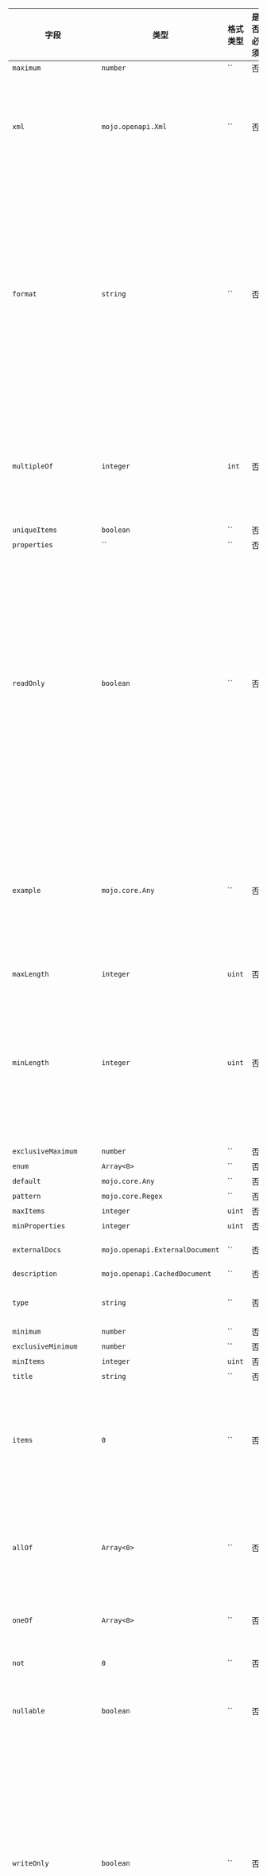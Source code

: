 | 字段 | 类型 | 格式类型 | 是否必须 | 默认值 | 说明 |
|---|---|---|---|---|---|
| `maximum` | `number` | `` | 否 |  |
| `xml` | `mojo.openapi.Xml` | `` | 否 |  | This MAY be used only on properties schemas. It has no effect on root schemas. Adds additional metadata to describe the XML representation of this property. |
| `format` | `string` | `` | 否 |  | format is an open string-valued property,and can have any value. Formats such as "Email", "Uuid", and so on,MAY be used even though undefined by this specification.Types that are not accompanied by a format property follow the type definition in the JSON Schema.Tools that do not recognize a specific format MAY default back to the type alone, as if the format is not specified. |
| `multipleOf` | `integer` | `int` | 否 |  | The value of "multipleOf" MUST be a number, strictly greater than 0.<br>A numeric instance is valid only if division by this keyword's value results in an integer. |
| `uniqueItems` | `boolean` | `` | 否 |  |
| `properties` | `` | `` | 否 |  |
| `readOnly` | `boolean` | `` | 否 |  | Relevant only for Schema "properties" definitions. Declares the property as "read only". This means that it MAY be sent as part of a response but SHOULD NOT be sent as part of the request. If the property is marked as readOnly being true and is in the required list, the required will take effect on the response only. A property MUST NOT be marked as both readOnly and writeOnly being true. Default value is false. |
| `example` | `mojo.core.Any` | `` | 否 |  | A free-form property to include an example of an instance for this schema. To represent examples that cannot be naturally represented in JSON or YAML, a string value can be used to contain the example with escaping where necessary. |
| `maxLength` | `integer` | `uint` | 否 |  |
| `minLength` | `integer` | `uint` | 否 |  | A string instance is valid against this keyword if its length is greater than, or equal to, the value of this keyword.The length of a string instance is defined as the number of its characters as defined by RFC 7159.Omitting this keyword has the same behavior as a value of 0. |
| `exclusiveMaximum` | `number` | `` | 否 |  |
| `enum` | `Array<0>` | `` | 否 |  |
| `default` | `mojo.core.Any` | `` | 否 |  |
| `pattern` | `mojo.core.Regex` | `` | 否 |  |
| `maxItems` | `integer` | `uint` | 否 |  |
| `minProperties` | `integer` | `uint` | 否 |  |
| `externalDocs` | `mojo.openapi.ExternalDocument` | `` | 否 |  | Additional external documentation for this schema. |
| `description` | `mojo.openapi.CachedDocument` | `` | 否 |  | support GFM |
| `type` | `string` | `` | 否 |  | Value MUST be a string. Multiple types via an array are not supported. |
| `minimum` | `number` | `` | 否 |  |
| `exclusiveMinimum` | `number` | `` | 否 |  |
| `minItems` | `integer` | `uint` | 否 |  |
| `title` | `string` | `` | 否 |  |
| `items` | `0` | `` | 否 |  | Value MUST be an object and not an array. Inline or referenced schema MUST be of a Schema Object and not a standard JSON Schema. items MUST be present if the type is array. |
| `allOf` | `Array<0>` | `` | 否 |  | Inline or referenced schema MUST be of a Schema Object and not a standard JSON Schema.validates the value against all the sub-schemas |
| `oneOf` | `Array<0>` | `` | 否 |  | validates the value against exactly one of the sub-schemas |
| `not` | `0` | `` | 否 |  | make sure the value is not valid against the specified schema. |
| `nullable` | `boolean` | `` | 否 |  | Allows sending a null value for the defined schema. Default value is false. |
| `writeOnly` | `boolean` | `` | 否 |  | Relevant only for Schema "properties" definitions. Declares the property as "write only". Therefore, it MAY be sent as part of a request but SHOULD NOT be sent as part of the response. If the property is marked as writeOnly being true and is in the required list, the required will take effect on the request only. A property MUST NOT be marked as both readOnly and writeOnly being true. Default value is false. |
| `discriminator` | `mojo.openapi.Discriminator` | `` | 否 |  | Adds support for polymorphism. The discriminator is an object name that is used to differentiate between other schemas which may satisfy the payload description. See Composition and Inheritance for more details. |
| `additionalProperties` | `0` | `` | 否 |  |
| `maxProperties` | `integer` | `uint` | 否 |  |
| `deprecated` | `boolean` | `` | 否 |  | Specifies that a schema is deprecated and SHOULD be transitioned out of usage. Default value is false. |
| `required` | `Array<string>` | `` | 否 |  |
| `anyOf` | `Array<0>` | `` | 否 |  | validates the value against any (one or more) of the sub-schemas |
